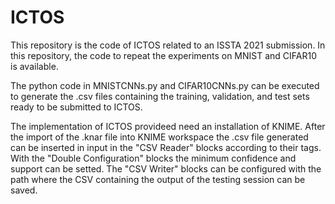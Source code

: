 # ICTOS
This repository is the code of ICTOS related to an ISSTA 2021 submission.
In this repository, the code to repeat the experiments on MNIST and CIFAR10 is available.

The python code in MNISTCNNs.py and CIFAR10CNNs.py can be executed to generate the .csv files containing the training, validation, and test sets ready to be submitted to ICTOS.

The implementation of ICTOS provideed need an installation of KNIME.
After the import of the .knar file into KNIME workspace the .csv file generated can be inserted in input in the "CSV Reader" blocks according to their tags.
With the "Double Configuration" blocks the minimum confidence and support can be setted.
The "CSV Writer" blocks can be configured with the path where the CSV containing the output of the testing session can be saved.
